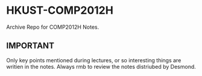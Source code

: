 # HKUST-COMP2012H
Archive Repo for COMP2012H Notes.

## IMPORTANT

Only key points mentioned during lectures, or so interesting things are writien in the notes. Always rmb to review the notes distriubed by Desmond.
